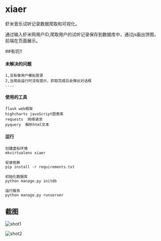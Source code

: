 xiaer
=====

虾米音乐试听记录数据爬取和可视化。

通过输入虾米网用户ID,爬取用户的试听记录保存到数据库中，通过js画出饼图，前端在页面展示。


##有坑!!

#### 未解决的问题
    1,没有做用户模拟登录
    2,当爬虫运行时没有提示，抓取完成后会弹出对话框
    ....


#### 使用的工具
    flask web框架
    highcharts javaScript图表库
    requests  网络请求
    pyquery  解析html文本

#### 运行
    创建虚拟环境
    mkvirtualenv xiaer
    
    安装依赖
    pip install -r requirements.txt
    
    初始化数据库
    python manage.py initdb

    运行服务
    python manage.py runserver

## 截图
 ![shot1](https://raw.githubusercontent.com/nuty/xiaer/master/shots/shot1.png)
 
 ![shot2](https://raw.githubusercontent.com/nuty/xiaer/master/shots/shot2.png)
